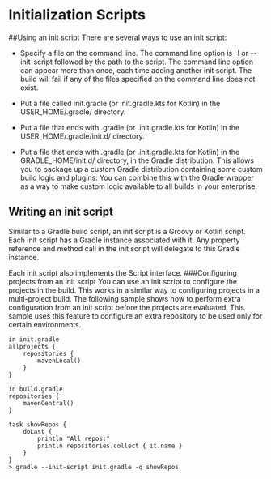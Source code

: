 # Initialization Scripts
##Using an init script
There are several ways to use an init script:

+ Specify a file on the command line. The command line option is -I or --init-script followed by the path to the script. The command line option can appear more than once, each time adding another init script. The build will fail if any of the files specified on the command line does not exist.

+ Put a file called init.gradle (or init.gradle.kts for Kotlin) in the USER_HOME/.gradle/ directory.

+ Put a file that ends with .gradle (or .init.gradle.kts for Kotlin) in the USER_HOME/.gradle/init.d/ directory.

+ Put a file that ends with .gradle (or .init.gradle.kts for Kotlin) in the GRADLE_HOME/init.d/ directory, in the Gradle distribution. This allows you to package up a custom Gradle distribution containing some custom build logic and plugins. You can combine this with the Gradle wrapper as a way to make custom logic available to all builds in your enterprise.
## Writing an init script
Similar to a Gradle build script, an init script is a Groovy or Kotlin script. Each init script has a Gradle instance associated with it. Any property reference and method call in the init script will delegate to this Gradle instance.

Each init script also implements the Script interface.
###Configuring projects from an init script
You can use an init script to configure the projects in the build. This works in a similar way to configuring projects in a multi-project build. The following sample shows how to perform extra configuration from an init script before the projects are evaluated. This sample uses this feature to configure an extra repository to be used only for certain environments.

```
in init.gradle
allprojects {
    repositories {
        mavenLocal()
    }
}

in build.gradle 
repositories {
    mavenCentral()
}

task showRepos {
    doLast {
        println "All repos:"
        println repositories.collect { it.name }
    }
}
> gradle --init-script init.gradle -q showRepos

```

